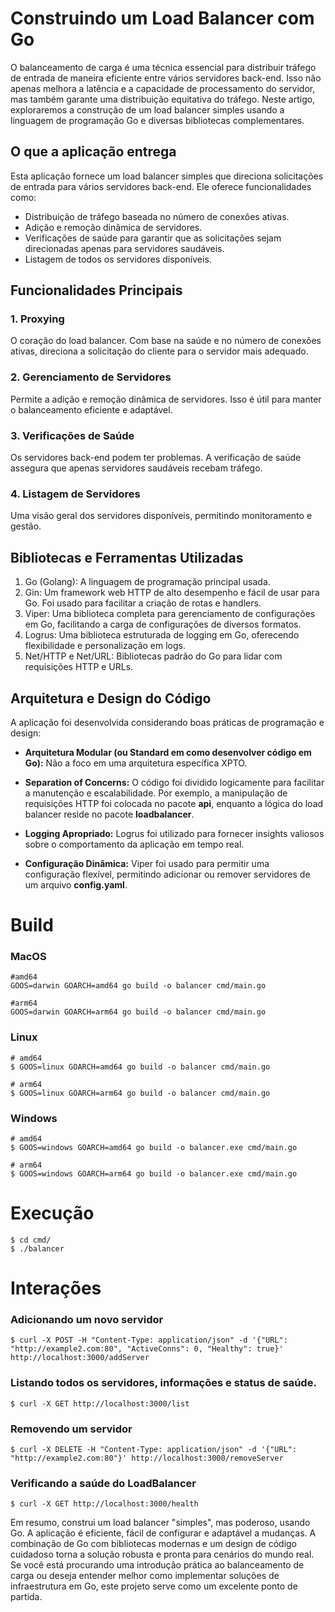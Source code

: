 # **Construindo um Load Balancer com Go**

O balanceamento de carga é uma técnica essencial para distribuir tráfego de entrada de maneira eficiente entre vários servidores back-end. Isso não apenas melhora a latência e a capacidade de processamento do servidor, mas também garante uma distribuição equitativa do tráfego. Neste artigo, exploraremos a construção de um load balancer simples usando a linguagem de programação Go e diversas bibliotecas complementares.

## O que a aplicação entrega

Esta aplicação fornece um load balancer simples que direciona solicitações de entrada para vários servidores back-end. Ele oferece funcionalidades como:

* Distribuição de tráfego baseada no número de conexões ativas.
* Adição e remoção dinâmica de servidores.
* Verificações de saúde para garantir que as solicitações sejam direcionadas apenas para servidores saudáveis.
* Listagem de todos os servidores disponíveis.

## Funcionalidades Principais

### 1. Proxying

O coração do load balancer. Com base na saúde e no número de conexões ativas, direciona a solicitação do cliente para o servidor mais adequado.

### 2. Gerenciamento de Servidores

Permite a adição e remoção dinâmica de servidores. Isso é útil para manter o balanceamento eficiente e adaptável.

### 3. Verificações de Saúde

Os servidores back-end podem ter problemas. A verificação de saúde assegura que apenas servidores saudáveis recebam tráfego.

### 4. Listagem de Servidores

Uma visão geral dos servidores disponíveis, permitindo monitoramento e gestão.

## Bibliotecas e Ferramentas Utilizadas

1. Go (Golang): A linguagem de programação principal usada.
2. Gin: Um framework web HTTP de alto desempenho e fácil de usar para Go. Foi usado para facilitar a criação de rotas e handlers.
3. Viper: Uma biblioteca completa para gerenciamento de configurações em Go, facilitando a carga de configurações de diversos formatos.
4. Logrus: Uma biblioteca estruturada de logging em Go, oferecendo flexibilidade e personalização em logs.
5. Net/HTTP e Net/URL: Bibliotecas padrão do Go para lidar com requisições HTTP e URLs.

## Arquitetura e Design do Código

A aplicação foi desenvolvida considerando boas práticas de programação e design:

* **Arquitetura Modular (ou Standard em como desenvolver código em Go):** Não a foco em uma arquitetura específica XPTO.

* **Separation of Concerns:** O código foi dividido logicamente para facilitar a manutenção e escalabilidade. Por exemplo, a manipulação de requisições HTTP foi colocada no pacote **api**, enquanto a lógica do load balancer reside no pacote **loadbalancer**.

* **Logging Apropriado:** Logrus foi utilizado para fornecer insights valiosos sobre o comportamento da aplicação em tempo real.

* **Configuração Dinâmica:** Viper foi usado para permitir uma configuração flexível, permitindo adicionar ou remover servidores de um arquivo **config.yaml**.

# **Build**

### MacOS
    #amd64
    GOOS=darwin GOARCH=amd64 go build -o balancer cmd/main.go

    #arm64
    GOOS=darwin GOARCH=arm64 go build -o balancer cmd/main.go

### Linux

    # amd64
    $ GOOS=linux GOARCH=amd64 go build -o balancer cmd/main.go

    # arm64
    $ GOOS=linux GOARCH=arm64 go build -o balancer cmd/main.go

### Windows

    # amd64
    $ GOOS=windows GOARCH=amd64 go build -o balancer.exe cmd/main.go
    
    # arm64
    $ GOOS=windows GOARCH=arm64 go build -o balancer.exe cmd/main.go

# **Execução**

    $ cd cmd/
    $ ./balancer

# **Interações**

### Adicionando um novo servidor

    $ curl -X POST -H "Content-Type: application/json" -d '{"URL": "http://example2.com:80", "ActiveConns": 0, "Healthy": true}' http://localhost:3000/addServer

### Listando todos os servidores, informações e status de saúde.

    $ curl -X GET http://localhost:3000/list

### Removendo um servidor

    $ curl -X DELETE -H "Content-Type: application/json" -d '{"URL": "http://example2.com:80"}' http://localhost:3000/removeServer

### Verificando a saúde do LoadBalancer

    $ curl -X GET http://localhost:3000/health

Em resumo, construi um load balancer "simples", mas poderoso, usando Go. A aplicação é eficiente, fácil de configurar e adaptável a mudanças. A combinação de Go com bibliotecas modernas e um design de código cuidadoso torna a solução robusta e pronta para cenários do mundo real. Se você está procurando uma introdução prática ao balanceamento de carga ou deseja entender melhor como implementar soluções de infraestrutura em Go, este projeto serve como um excelente ponto de partida.